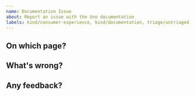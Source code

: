 ```yaml
---
name: Documentation Issue
about: Report an issue with the Uno documentation
labels: kind/consumer-experience, kind/documentation, triage/untriaged
---
```


<!-- Please only use this template for reporting issues with the documentation where the fix isn't clear. We greatly appreciate it when people send in pull-requests with fixes. If there's any friction, apart from knowledge, that's preventing you from doing so please let us know below. -->

## On which page?

## What's wrong?

## Any feedback?
